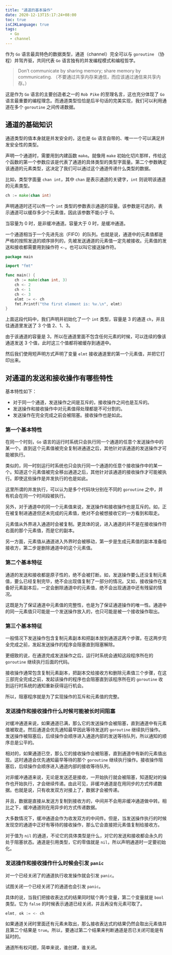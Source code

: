 ```yaml
---
title: "通道的基本操作"
date: 2020-12-13T15:17:24+08:00
toc: true
isCJKLanguage: true
tags: 
  - Go
  - channel
---
```


作为 `Go` 语言最具特色的数据类型，通道（channel）完全可以与 `goroutine` （协程）并驾齐驱，共同代表 `Go` 语言独有的并发编程模式和编程哲学。

> Don’t communicate by sharing memory; share memory by communicating. （不要通过共享内存来通信，而应该通过通信来共享内存。）

这是作为 `Go` 语言的主要创造者之一的 `Rob Pike` 的至理名言，这也充分体现了 `Go` 语言最重要的编程理念。而通道类型恰恰是后半句话的完美实现，我们可以利用通道在多个 `goroutine` 之间传递数据。

## 通道的基础知识

通道类型的值本身就是并发安全的，这也是 `Go` 语言自带的、唯一一个可以满足并发安全性的类型。

声明一个通道时，需要用到内建函数 `make`。就像用 `make`  初始化切片那样，传给这个函数的第一个参数应该是代表了通道的具体类型的类型字面量。第二个参数确定该通道的元素类型，这决定了我们可以通过这个通道传递什么类型的数据。

比如，类型字面量 `chan int`，其中 `chan` 是表示通道的关键字，`int` 则说明该通道的元素类型。

```go
ch := make(chan int)
```

声明通道时还可以传一个 `int` 类型的参数表示通道的容量。该参数是可选的，表示通道可以缓存多少个元素值，因此该参数不能小于 0。

当容量为 0 时，是非缓冲通道。容量大于 0 时，是缓冲通道。

一个通道相当于一个先进先出（FIFO）的队列。也就是说，通道中的元素值都是严格的按照发送的顺序排列的，先被发送通道的元素值一定先被接收。元素值的发送和接收都需要用到操作符 `<-`。也可以叫它接送操作符。

```go
package main

import "fmt"

func main() {
	ch := make(chan int, 3)
	ch <- 2
	ch <- 1
	ch <- 3
	elmt := <- ch
	fmt.Printf("the first element is: %v.\n", elmt)
}
```

上面这段代码中，我们声明并初始化了一个 `int` 类型，容量是 3 的通道 `ch`，并且往通道里发送了 3 个值 2、1、3。

由于该通道的容量是 3，所以在通道里面不包含任何元素的时候，可以连续的像该通道发送 3 个值，此时这三个值都将被缓存到通道中。

然后我们使用短声明方式声明了变量 `elmt` 接收通道里的第一个元素值，并把它打印出来。

## 对通道的发送和接收操作有哪些特性

基本特性如下：

- 对于同一个通道，发送操作之间是互斥的，接收操作之间也是互斥的。
- 发送操作和接收操作中对元素值得处理都是不可分割的。
- 发送操作在完全完成之前会被阻塞。接收操作也是如此。

### 第一个基本特性

在同一个时刻，`Go` 语言的运行时系统只会执行同一个通道的任意个发送操作中的某一个。直到这个元素值被完全复制进通道之后，其他针对该通道的发送操作才可能被执行。

类似的，同一时刻运行时系统也只会执行同一个通道的任意个接收操作中的某一个。知道这个元素值被完全移出通道之后，其他针对该通道的接收操作才可能被执行。即使这些操作是并发执行的也是如此。

这里所谓的并发执行，可以认为是多个代码块分别在不同的 `goroutine` 之中，并有机会在同一个时间段被执行。

另外，对于通道中的同一个元素值来说，发送操作和接收操作也是互斥的。如，正在被复制进通道但还未完成的元素值，绝对不会被想接收它的一方看到和取走。

元素值从外界进入通道时会被复制。更具体的说，进入通道的并不是在接收操作符右面的那个元素值，而是它的副本。

另一方面，元素值从通道进入外界时会被移动，第一步是生成元素值的副本准备给接收方，第二步是删除通道中的这个元素值。

### 第二个基本特征

通道的发送和接收都是原子性的，绝不会被打断。如，发送操作要么还没复制元素值，要么已经复制完毕，绝不会出现值复制了一部分的情况。又如，接收操作在准备好元素副本后，一定会删除通道中的元素值，绝不会出现通道中还有残留的情况。

这既是为了保证通道中元素值的完整性，也是为了保证通道操作的唯一性。通道中的同一元素值只可能是一个发送操作放入的，也只可能是被一个接收操作取出。

### 第三个基本特征

一般情况下发送操作包含复制元素副本和把副本放到通道这两个步骤。在这两步完全完成之前，发起发送操作的程序会阻塞直到阻塞解除。

更细致的说，在通道完成发送操作之后，运行时系统会通知这段程序所在的 `goroutine` 继续执行后面的代码。

接收操作通常包含复制元素副本，把副本交给接收方和删除元素值三个步骤，在这三部完全完成之前，发起该操作的程序也会阻塞直到该程序所在的 `goroutine` 收到运行时系统的通知重新获得运行机会。

所以，阻塞程序就是为了实现操作的互斥和元素值的完整。

### 发送操作和接收操作什么时候可能被长时间阻塞

对缓冲通道来说，如果通道已满，那么它的发送操作会被阻塞，直到通道中有元素值被取走。然后通道会优先通知最早因此等待发送的 `goroutine` 继续执行操作。发送操作被阻塞后，后续操作会顺序进入通道内部的发送等待队列，所以通知的顺序总是公平的。

相对的，如果通道已空，那么它的接收操作会被阻塞，直到通道中有新的元素值出现。这时通道会优先通知最早等待的那个 `goroutine` 继续执行操作。接收操作阻塞后，后续操作会顺序进入通道内部的接收等待队列。

对非缓冲通道来说，无论是发送还是接收，一开始执行就会被阻塞，知道配对的操作也开始执行，才会继续传递。由此可见，非缓冲通道是在用同步的方式传递数据。也就是说，只有收发双方对接上了，数据才会被传递。

并且，数据是直接从发送方复制到接收方的，中间并不会用非缓冲通道做中转。相比之下，缓冲通道则在用异步的方式传递数据。

大多数情况下，缓冲通道会作为收发双方的中间件。但是，当发送操作执行的时候发现空的通道中正好有等待的接收操作，那么它会直接把元素值复制给接收方。

对于值为 `nil` 的通道，不论它的具体类型是什么，对它的发送和接收都会永久的处于阻塞状态。通道是引用类型，它的零值就是 `nil`，所以声明通道时一定要初始化。

### 发送操作和接收操作什么时候会引发 `panic`

对一个已经关闭了的通道执行收发操作就会引发 `panic`。

试图关闭一个已经关闭了的通道也会引发 `panic`。

具体的说，当我们把接收表达式的结果同时赋个两个变量，第二个变量就是 `bool` 类型。它为 `false` 的时候表示通道已经关闭，并且再没有元素可取了。

```go
elmt, ok := <- ch
```

如果通道关闭时里面还有元素未取出，那么接收表达式的结果仍然会取出元素值并且第二个结果是 `true`。所以，要通过第二个结果来判断通道是否已关闭可能是有延时的。

通道所有权问题，简单来说，谁创建，谁关闭。